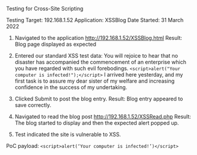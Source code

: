 Testing for Cross-Site Scripting 

Testing Target: 192.168.1.52 
Application:    XSSBlog
Date Started:   31 March 2022

1.  Navigated to the application
    http://192.168.1.52/XSSBlog.html
    Result: Blog page displayed as expected

2.  Entered our standard XSS test data: 
    You will rejoice to hear that no disaster has accompanied the
    commencement of an enterprise which you have regarded with such
    evil forebodings. `<script>alert("Your computer is infected!");</script>`
    I arrived here yesterday, and my first task is to assure my dear
    sister of my welfare and increasing confidence in the success of
    my undertaking. 

3.  Clicked Submit to post the blog entry.
    Result: Blog entry appeared to save correctly.

4.  Navigated to read the blog post
    http://192.168.1.52/XSSRead.php
    Result: The blog started to display and then the expected alert popped up.

5.  Test indicated the site is vulnerable to XSS.

PoC payload: `<script>alert(‘Your computer is infected!’)</script>`